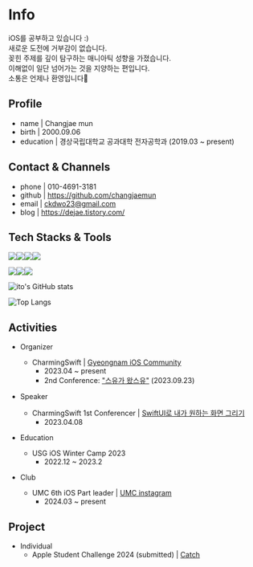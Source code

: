 # Info
iOS를 공부하고 있습니다 :)   
새로운 도전에 거부감이 없습니다.   
꽂힌 주제를 깊이 탐구하는 매니아틱 성향을 가졌습니다.   
이해없이 일단 넘어가는 것을 지양하는 편입니다.   
소통은 언제나 환영입니다🤗
<!--
**changjaemun/changjaemun** is a ✨ _special_ ✨ repository because its `README.md` (this file) appears on your GitHub profile.

Here are some ideas to get you started:

- 🔭 I’m currently working on ...
- 🌱 I’m currently learning ...
- 👯 I’m looking to collaborate on ...
- 🤔 I’m looking for help with ...
- 💬 Ask me about ...
- 📫 How to reach me: ...
- 😄 Pronouns: ...
- ⚡ Fun fact: ...
-->

## Profile

- name | Changjae mun   
- birth | 2000.09.06   
- education | 경상국립대학교 공과대학 전자공학과 (2019.03 ~ present)   

   
## Contact & Channels

- phone | 010-4691-3181
- github | https://github.com/changjaemun
- email | ckdwo23@gmail.com
- blog | https://dejae.tistory.com/


## Tech Stacks & Tools

<img src="https://img.shields.io/badge/iOS-000000?style=flat-square&logo=Apple&logoColor=white"/><img src="https://img.shields.io/badge/Swift-F05138?style=flat-square&logo=Swift&logoColor=white"/><img src="https://img.shields.io/badge/Xcode-147EFB?style=flat-square&logo=Xcode&logoColor=white"/><img src="https://img.shields.io/badge/SwiftUI-000000?style=flat-square&logo=Swift&logoColor=blue"/>


<img src="https://img.shields.io/badge/Git-F05032?style=flat-square&logo=git&logoColor=white"/><img src="https://img.shields.io/badge/Notion-000000?style=flat-square&logo=Notion&logoColor=white"/><img src="https://img.shields.io/badge/Slack-4A154B?style=flat-square&logo=Slack&logoColor=white"/>

![ito's GitHub stats](https://github-readme-stats.vercel.app/api?username=changjaemun&show_icons=true&theme=transparent)   

![Top Langs](https://github-readme-stats.vercel.app/api/top-langs/?username=changjaemun&layout=compact)   


## Activities
- Organizer
  - CharmingSwift | [Gyeongnam iOS Community](https://www.instagram.com/charming_swift/?next=%2F)
    - 2023.04 ~ present
    - 2nd Conference: ["스유가 왔스유"](https://leeo75.notion.site/Charming-Swift-2-285708529b014b51b6d334e24b3f0b33?pvs=4) (2023.09.23)
      
- Speaker
  - CharmingSwift 1st Conferencer | [SwiftUI로 내가 원하는 화면 그리기](https://www.youtube.com/watch?v=YDItZj6rSzA&t=618s)
    - 2023.04.08
 
- Education
  - USG iOS Winter Camp 2023
    - 2022.12 ~ 2023.2
 
- Club
  - UMC 6th iOS Part leader | [UMC instagram](https://www.instagram.com/uni_makeus_challenge/)
    - 2024.03 ~ present

## Project
- Individual
  - Apple Student Challenge 2024 (submitted) | [Catch](https://github.com/changjaemun/Catch)
